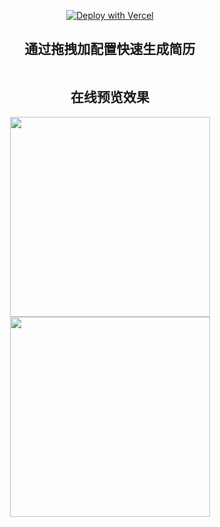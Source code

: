 <div align="center">

[![Deploy with Vercel](https://vercel.com/button)](https://vercel.com/new/clone?repository-url=https://github.com/Arman19941113/dnd-resume)

<h2>通过拖拽加配置快速生成简历</h2>

<img src="./public/screen-shot-edit.png" alt="" />

<h2>在线预览效果</h2>

<div>
  <img src="./public/screen-shot-pc.png" style="height: 320px;"/>
  <img src="./public/screen-shot-mobile.png" style="height: 320px;"/>
</div>

</div>
